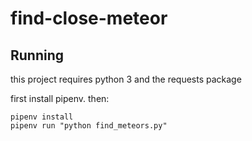 # find-close-meteor


## Running

this project requires python 3 and the requests package

first install pipenv. then:

```
pipenv install
pipenv run "python find_meteors.py"
```
